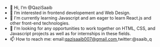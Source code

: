 - 👋 Hi, I’m @QaziSaaib
- 👀 I’m interested in frontend developement and Web Design.
- 🌱 I'm currently learning Javascript and am eager to learn React.js and other front-end technologies.
- 💞️ I'm looking for any opportunities to work together on HTML, CSS, and Javascript projects as well as for internships in these fields.
- 📫 How to reach me: email:qazisaaib007@gmail.com,twitter:@saaib_q

<!---
QaziSaaib/QaziSaaib is a ✨ special ✨ repository because its `README.md` (this file) appears on your GitHub profile.
You can click the Preview link to take a look at your changes.
--->
